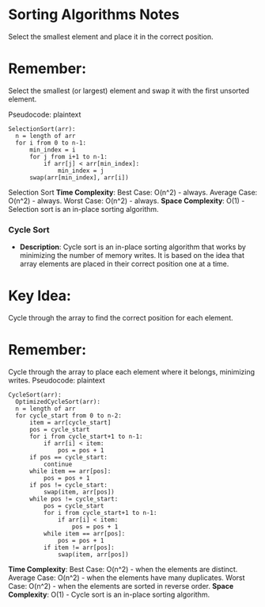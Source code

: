# Sorting Algorithms Notes
Select the smallest element and place it in the correct position.

# **Remember**:

Select the smallest (or largest) element and swap it with the first unsorted element.

Pseudocode:
plaintext

```
SelectionSort(arr):
  n = length of arr
  for i from 0 to n-1:
      min_index = i
      for j from i+1 to n-1:
          if arr[j] < arr[min_index]:
              min_index = j
      swap(arr[min_index], arr[i])
```

Selection Sort
**Time Complexity**:
Best Case: O(n^2) - always.
Average Case: O(n^2) - always.
Worst Case: O(n^2) - always.
**Space Complexity**: O(1) - Selection sort is an in-place sorting algorithm.

### Cycle Sort

- **Description**: Cycle sort is an in-place sorting algorithm that works by minimizing the number of memory writes. It is based on the idea that array elements are placed in their correct position one at a time.

# **Key Idea**:

Cycle through the array to find the correct position for each element.

# **Remember**:

Cycle through the array to place each element where it belongs, minimizing writes.
Pseudocode:
plaintext

```
CycleSort(arr):
  OptimizedCycleSort(arr):
  n = length of arr
  for cycle_start from 0 to n-2:
      item = arr[cycle_start]
      pos = cycle_start
      for i from cycle_start+1 to n-1:
          if arr[i] < item:
              pos = pos + 1
      if pos == cycle_start:
          continue
      while item == arr[pos]:
          pos = pos + 1
      if pos != cycle_start:
          swap(item, arr[pos])
      while pos != cycle_start:
          pos = cycle_start
          for i from cycle_start+1 to n-1:
              if arr[i] < item:
                  pos = pos + 1
          while item == arr[pos]:
              pos = pos + 1
          if item != arr[pos]:
              swap(item, arr[pos])

```

**Time Complexity**:
Best Case: O(n^2) - when the elements are distinct.
Average Case: O(n^2) - when the elements have many duplicates.
Worst Case: O(n^2) - when the elements are sorted in reverse order.
**Space Complexity**: O(1) - Cycle sort is an in-place sorting algorithm.
